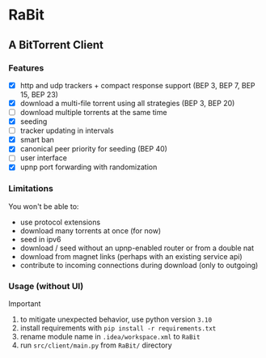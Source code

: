 # RaBit
## A BitTorrent Client
### Features

- [x] http and udp trackers + compact response support (BEP 3, BEP 7, BEP 15, BEP 23)
- [x] download a multi-file torrent using all strategies (BEP 3, BEP 20)
- [ ] download multiple torrents at the same time
- [x] seeding 
- [ ] tracker updating in intervals
- [x] smart ban 
- [x] canonical peer priority for seeding (BEP 40)
- [ ] user interface
- [x] upnp port forwarding with randomization

### Limitations
You won't be able to:

- use protocol extensions
- download many torrents at once (for now)
- seed in ipv6
- download / seed without an upnp-enabled router or from a double nat
- download from magnet links (perhaps with an existing service api)
- contribute to incoming connections during download (only to outgoing)

### Usage (without UI)
> [!IMPORTANT]
> 1. to mitigate unexpected behavior, use python version `3.10`
> 2. install requirements with ```pip install -r requirements.txt```
> 3. rename module name in `.idea/workspace.xml` to `RaBit`
> 4. run `src/client/main.py` from `RaBit/` directory
